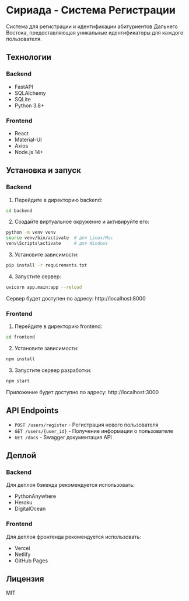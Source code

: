 # Сириада - Система Регистрации

Система для регистрации и идентификации абитуриентов Дальнего Востока, предоставляющая уникальные идентификаторы для каждого пользователя.

## Технологии

### Backend
- FastAPI
- SQLAlchemy
- SQLite
- Python 3.8+

### Frontend
- React
- Material-UI
- Axios
- Node.js 14+

## Установка и запуск

### Backend

1. Перейдите в директорию backend:
```bash
cd backend
```

2. Создайте виртуальное окружение и активируйте его:
```bash
python -m venv venv
source venv/bin/activate  # для Linux/Mac
venv\Scripts\activate     # для Windows
```

3. Установите зависимости:
```bash
pip install -r requirements.txt
```

4. Запустите сервер:
```bash
uvicorn app.main:app --reload
```

Сервер будет доступен по адресу: http://localhost:8000

### Frontend

1. Перейдите в директорию frontend:
```bash
cd frontend
```

2. Установите зависимости:
```bash
npm install
```

3. Запустите сервер разработки:
```bash
npm start
```

Приложение будет доступно по адресу: http://localhost:3000

## API Endpoints

- `POST /users/register` - Регистрация нового пользователя
- `GET /users/{user_id}` - Получение информации о пользователе
- `GET /docs` - Swagger документация API

## Деплой

### Backend
Для деплоя бэкенда рекомендуется использовать:
- PythonAnywhere
- Heroku
- DigitalOcean

### Frontend
Для деплоя фронтенда рекомендуется использовать:
- Vercel
- Netlify
- GitHub Pages

## Лицензия

MIT 